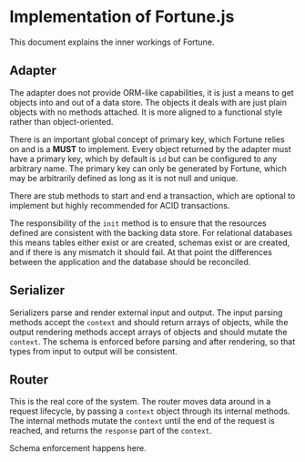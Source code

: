 # Implementation of Fortune.js

This document explains the inner workings of Fortune.

## Adapter

The adapter does not provide ORM-like capabilities, it is just a means to get objects into and out of a data store. The objects it deals with are just plain objects with no methods attached. It is more aligned to a functional style rather than object-oriented.

There is an important global concept of primary key, which Fortune relies on and is a **MUST** to implement. Every object returned by the adapter must have a primary key, which by default is `id` but can be configured to any arbitrary name. The primary key can only be generated by Fortune, which may be arbitrarily defined as long as it is not null and unique.

There are stub methods to start and end a transaction, which are optional to implement but highly recommended for ACID transactions.

The responsibility of the `init` method is to ensure that the resources defined are consistent with the backing data store. For relational databases this means tables either exist or are created, schemas exist or are created, and if there is any mismatch it should fail. At that point the differences between the application and the database should be reconciled.

## Serializer

Serializers parse and render external input and output. The input parsing methods accept the `context` and should return arrays of objects, while the output rendering methods accept arrays of objects and should mutate the `context`. The schema is enforced before parsing and after rendering, so that types from input to output will be consistent.

## Router

This is the real core of the system. The router moves data around in a request lifecycle, by passing a `context` object through its internal methods. The internal methods mutate the `context` until the end of the request is reached, and returns the `response` part of the `context`.

Schema enforcement happens here.
